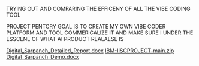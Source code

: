 TRYING OUT AND COMPARING THE EFFICENY OF ALL THE VIBE CODING TOOL 

PROJECT PENTCRY
GOAL IS TO CREATE MY OWN VIBE CODER PLATFORM AND TOOL 
COMMERICALIZE IT AND MAKE SURE I UNDER THE ESSCENE OF WHAT AI PRODUCT REALAESE IS 

[Digital_Sarpanch_Detailed_Report.docx](https://github.com/user-attachments/files/22371211/Digital_Sarpanch_Detailed_Report.docx)
[IBM-IISCPROJECT-main.zip](https://github.com/user-attachments/files/22371210/IBM-IISCPROJECT-main.zip)
[Digital_Sarpanch_Demo.docx](https://github.com/user-attachments/files/22371209/Digital_Sarpanch_Demo.docx)
